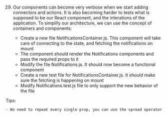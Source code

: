 29. Our components can become very verbose when we start adding connectors and actions. It is also becoming harder to tests what is supposed to be our React component, and the interations of the application. To simplify our architecture, we can use the concept of containers and components:

	- Create a new file NotificationsContainer.js. This component will take care of connecting to the state, and fetching the notifications on mount
	- The component should render the Notifications components and pass the required props to it
	- Modify the file Notifications.js. It should now become a functional component
	- Create a new test file for NotificationsContainer.js. It should make sure the fetching is happening on mount
	- Modify Notifications.test.js file to only support the new behavior of the file

Tips:

	- No need to repeat every single prop, you can use the spread operator
